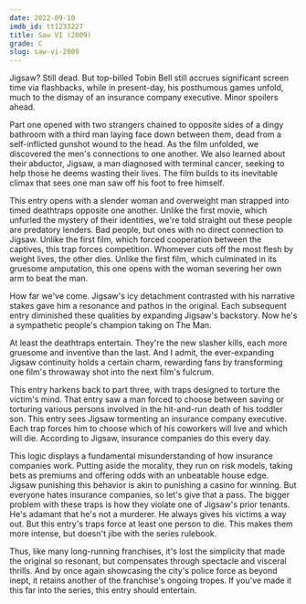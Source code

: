 ```yaml
---
date: 2022-09-10
imdb_id: tt1233227
title: Saw VI (2009)
grade: C
slug: saw-vi-2009
---
```


Jigsaw? Still dead. But top-billed Tobin Bell still accrues significant screen time via flashbacks, while in present-day, his posthumous games unfold, much to the dismay of an insurance company executive. Minor spoilers ahead.

<!-- end -->

<span data-imdb-id="tt0387564">Part one</span> opened with two strangers chained to opposite sides of a dingy bathroom with a third man laying face down between them, dead from a self-inflicted gunshot wound to the head. As the film unfolded, we discovered the men's connections to one another. We also learned about their abductor, Jigsaw, a man diagnosed with terminal cancer, seeking to help those he deems wasting their lives. The film builds to its inevitable climax that sees one man saw off his foot to free himself.

This entry opens with a slender woman and overweight man strapped into timed deathtraps opposite one another. Unlike the first movie, which unfurled the mystery of their identities, we're told straight out these people are predatory lenders. Bad people, but ones with no direct connection to Jigsaw. Unlike the first film, which forced cooperation between the captives, this trap forces competition. Whomever cuts off the most flesh by weight lives, the other dies. Unlike the first film, which culminated in its gruesome amputation, this one opens with the woman severing her own arm to beat the man.

How far we've come. Jigsaw's icy detachment contrasted with his narrative stakes gave him a resonance and pathos in the original. Each subsequent entry diminished these qualities by expanding Jigsaw's backstory. Now he's a sympathetic people's champion taking on The Man.

At least the deathtraps entertain. They're the new slasher kills, each more gruesome and inventive than the last. And I admit, the ever-expanding Jigsaw continuity holds a certain charm, rewarding fans by transforming one film's throwaway shot into the next film's fulcrum.

This entry harkens back to <span data-imdb-id="tt0489270">part three</span>, with traps designed to torture the victim's mind. That entry saw a man forced to choose between saving or torturing various persons involved in the hit-and-run death of his toddler son. This entry sees Jigsaw tormenting an insurance company executive. Each trap forces him to choose which of his coworkers will live and which will die. According to Jigsaw, insurance companies do this every day.

This logic displays a fundamental misunderstanding of how insurance companies work. Putting aside the morality, they run on risk models, taking bets as premiums and offering odds with an unbeatable house edge. Jigsaw punishing this behavior is akin to punishing a casino for winning. But everyone hates insurance companies, so let's give that a pass. The bigger problem with these traps is how they violate one of Jigsaw's prior tenants. He's adamant that he's not a murderer. He always gives his victims a way out. But this entry's traps force at least one person to die. This makes them more intense, but doesn't jibe with the series rulebook.

Thus, like many long-running franchises, it's lost the simplicity that made the original so resonant, but compensates through spectacle and visceral thrills. And by once again showcasing the city's police force as beyond inept, it retains another of the franchise's ongoing tropes. If you've made it this far into the series, this entry should entertain.